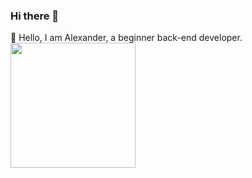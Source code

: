 ### Hi there 👋

🔭 Hello, I am Alexander, a beginner back-end developer.
<img align='centr' src='https://media.giphy.com/media/bcKmIWkUMCjVm/giphy.gif' width='200"'>
<!--
✨
- 🔭 Hello, I am Alexander, a beginner back-end developer.
- 🌱 I’m currently learning ...
- 👯 I’m looking to collaborate on ...
- 🤔 I’m looking for help with ...
- 💬 Ask me about ...
- 📫 How to reach me: ...
- 😄 Pronouns: ...
- ⚡ Fun fact: ...
-->

